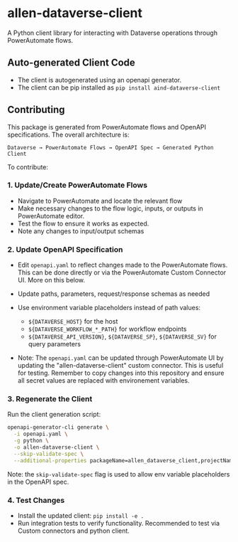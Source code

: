 # allen-dataverse-client

A Python client library for interacting with Dataverse operations through PowerAutomate flows.

## Auto-generated Client Code
- The client is autogenerated using an openapi generator.
- The client can be pip installed as `pip install aind-dataverse-client`

## Contributing

This package is generated from PowerAutomate flows and OpenAPI specifications. The overall architecture is: 

```
Dataverse → PowerAutomate Flows → OpenAPI Spec → Generated Python Client
```

To contribute: 
### 1. Update/Create PowerAutomate Flows

- Navigate to PowerAutomate and locate the relevant flow
- Make necessary changes to the flow logic, inputs, or outputs in PowerAutomate editor. 
- Test the flow to ensure it works as expected.
- Note any changes to input/output schemas

### 2. Update OpenAPI Specification

- Edit `openapi.yaml` to reflect changes made to the PowerAutomate flows. This can be done directly or via the PowerAutomate Custom Connector UI. More on this below.
- Update paths, parameters, request/response schemas as needed
- Use environment variable placeholders instead of path values:
  - `${DATAVERSE_HOST}` for the host
  - `${DATAVERSE_WORKFLOW_*_PATH}` for workflow endpoints
  - `${DATAVERSE_API_VERSION}`, `${DATAVERSE_SP}`, `${DATAVERSE_SV}` for query parameters

- Note: The `openapi.yaml` can be updated through PowerAutomate UI by updating the "allen-dataverse-client" custom connector. This is useful for testing. Remember to copy changes into this repository and ensure all secret values are replaced with environement variables. 

### 3. Regenerate the Client

Run the client generation script:

```bash
openapi-generator-cli generate \
  -i openapi.yaml \
  -g python \
  -o allen-dataverse-client \
  --skip-validate-spec \
  --additional-properties packageName=allen_dataverse_client,projectName=allen-dataverse-client
```

Note: the `skip-validate-spec` flag is used to allow env variable placeholders in the OpenAPI spec. 

### 4. Test Changes

- Install the updated client: `pip install -e .`
- Run integration tests to verify functionality. Recommended to test via Custom connectors and python client. 
